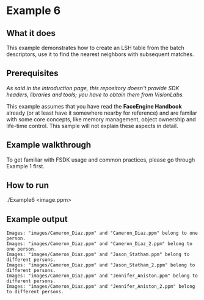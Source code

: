 # Example 6
## What it does
This example demonstrates how to create an LSH table from the batch descriptors,
use it to find the nearest neighbors with subsequent matches.

## Prerequisites
*As said in the introduction page, this repository doesn't provide SDK headers,
libraries and tools; you have to obtain them from VisionLabs.*

This example assumes that you have read the **FaceEngine Handbook** already
(or at least have it somewhere nearby for reference) and are familar with some core concepts,
like memory management, object ownership and life-time control. This sample will not explain
these aspects in detail.

## Example walkthrough
To get familiar with FSDK usage and common practices, please go through Example 1 first.

## How to run
./Example6 <image.ppm> <imagesDir> <list> <threshold>

## Example output
```
Images: "images/Cameron_Diaz.ppm" and "Cameron_Diaz.ppm" belong to one person.
Images: "images/Cameron_Diaz.ppm" and "Cameron_Diaz_2.ppm" belong to one person.
Images: "images/Cameron_Diaz.ppm" and "Jason_Statham.ppm" belong to different persons.
Images: "images/Cameron_Diaz.ppm" and "Jason_Statham_2.ppm" belong to different persons.
Images: "images/Cameron_Diaz.ppm" and "Jennifer_Aniston.ppm" belong to different persons.
Images: "images/Cameron_Diaz.ppm" and "Jennifer_Aniston_2.ppm" belong to different persons.
```
